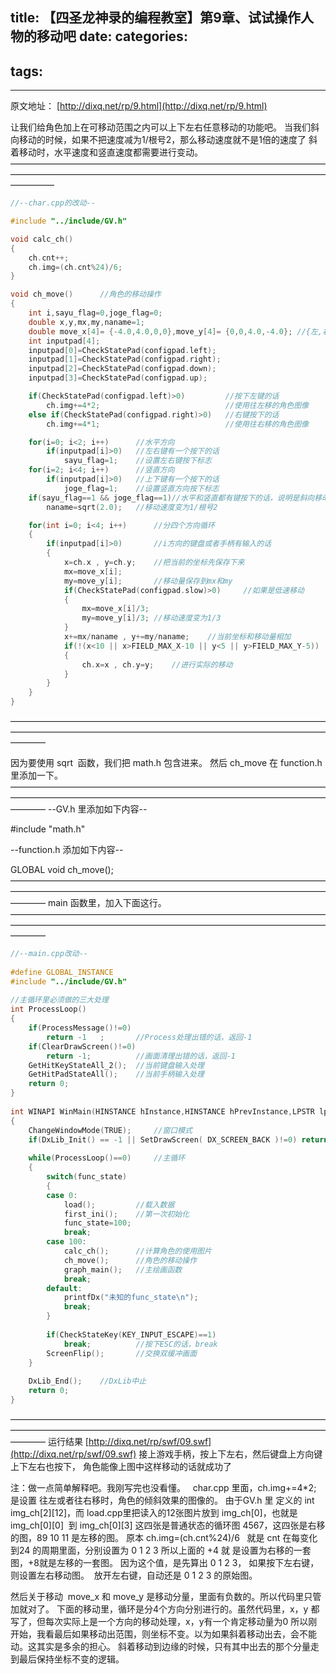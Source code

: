 title: 【四圣龙神录的编程教室】第9章、试试操作人物的移动吧
date: 
categories:
- 
tags:
- 
---
原文地址：
[http://dixq.net/rp/9.html](http://dixq.net/rp/9.html)

让我们给角色加上在可移动范围之内可以上下左右任意移动的功能吧。
当我们斜向移动的时候，如果不把速度减为1/根号2，那么移动速度就不是1倍的速度了
斜着移动时，水平速度和竖直速度都需要进行变动。
—————————————————————————————————————————————————————————————————————————————


```cpp
//--char.cpp的改动--

#include "../include/GV.h"

void calc_ch()
{
    ch.cnt++;
    ch.img=(ch.cnt%24)/6;
}

void ch_move() 		//角色的移动操作
{
    int i,sayu_flag=0,joge_flag=0;
    double x,y,mx,my,naname=1;
    double move_x[4]= {-4.0,4.0,0,0},move_y[4]= {0,0,4.0,-4.0};	//{左,右,下,上}的速度
    int inputpad[4];
    inputpad[0]=CheckStatePad(configpad.left);
    inputpad[1]=CheckStatePad(configpad.right);
    inputpad[2]=CheckStatePad(configpad.down);
    inputpad[3]=CheckStatePad(configpad.up);

    if(CheckStatePad(configpad.left)>0)		    //按下左键的话
        ch.img+=4*2;				            //使用往左移的角色图像
    else if(CheckStatePad(configpad.right)>0)	//右键按下的话
        ch.img+=4*1;				            //使用往右移的角色图像

    for(i=0; i<2; i++)		//水平方向
        if(inputpad[i]>0)	//左右键有一个按下的话
            sayu_flag=1;	//设置左右键按下标志
    for(i=2; i<4; i++)		//竖直方向
        if(inputpad[i]>0)	//上下键有一个按下的话
            joge_flag=1;	//设置竖直方向按下标志
    if(sayu_flag==1 && joge_flag==1)//水平和竖直都有键按下的话，说明是斜向移动
        naname=sqrt(2.0);	//移动速度变为1/根号2

    for(int i=0; i<4; i++) 		//分四个方向循环
    {
        if(inputpad[i]>0) 	    //i方向的键盘或者手柄有输入的话
        {
            x=ch.x , y=ch.y;	//把当前的坐标先保存下来
            mx=move_x[i];
            my=move_y[i];	    //移动量保存到mx和my
            if(CheckStatePad(configpad.slow)>0) 	//如果是低速移动
            {
                mx=move_x[i]/3;
                my=move_y[i]/3;	//移动速度变为1/3
            }
            x+=mx/naname , y+=my/naname;	//当前坐标和移动量相加
            if(!(x<10 || x>FIELD_MAX_X-10 || y<5 || y>FIELD_MAX_Y-5)) 	//计算结果在移动范围内的话
            {
                ch.x=x , ch.y=y;	//进行实际的移动
            }
        }
    }
}

```
————————————————————————————————————————————————————————————————————————————

因为要使用 sqrt  函数，我们把 math.h 包含进来。
然后 ch_move 在 function.h 里添加一下。
————————————————————————————————————————————————————————————————————————————
--GV.h 里添加如下内容--

#include "math.h"


--function.h 添加如下内容--

GLOBAL void ch_move();
————————————————————————————————————————————————————————————————————————————
main 函数里，加入下面这行。
————————————————————————————————————————————————————————————————————————————


```cpp
//--main.cpp改动--  
  
#define GLOBAL_INSTANCE  
#include "../include/GV.h"  
  
//主循环里必须做的三大处理  
int ProcessLoop()  
{  
    if(ProcessMessage()!=0)  
        return -1   ;       //Process处理出错的话，返回-1  
    if(ClearDrawScreen()!=0)  
        return -1;          //画面清理出错的话，返回-1  
    GetHitKeyStateAll_2();  //当前键盘输入处理  
    GetHitPadStateAll();    //当前手柄输入处理
    return 0;  
}  
  
int WINAPI WinMain(HINSTANCE hInstance,HINSTANCE hPrevInstance,LPSTR lpCmdLine,int nCmdShow)  
{  
    ChangeWindowMode(TRUE);     //窗口模式  
    if(DxLib_Init() == -1 || SetDrawScreen( DX_SCREEN_BACK )!=0) return -1; //初始化和设置双缓冲模式  
  
    while(ProcessLoop()==0)     //主循环  
    {  
        switch(func_state)  
        {  
        case 0:  
            load();         //载入数据  
            first_ini();    //第一次初始化  
            func_state=100;  
            break;  
        case 100:  
            calc_ch();      //计算角色的使用图片
            ch_move();      //角色的移动操作
            graph_main();   //主绘画函数  
            break;  
        default:  
            printfDx("未知的func_state\n");  
            break;  
        }  
  
        if(CheckStateKey(KEY_INPUT_ESCAPE)==1)  
            break;          //按下ESC的话，break  
        ScreenFlip();       //交换双缓冲画面  
    }  
  
    DxLib_End();    //DxLib中止  
    return 0;  
} 
```
————————————————————————————————————————————————————————————————————————————
运行结果
[http://dixq.net/rp/swf/09.swf](http://dixq.net/rp/swf/09.swf)
接上游戏手柄，按上下左右，然后键盘上方向键上下左右也按下，
角色能像上图中这样移动的话就成功了

注：做一点简单解释吧。我刚写完也没看懂。
  char.cpp 里面，ch.img+=4*2; 是设置 往左或者往右移时，角色的倾斜效果的图像的。
由于GV.h 里 定义的 int img_ch[2][12]，而 load.cpp里把读入的12张图片放到 img_ch[0]，也就是img_ch[0][0]  到 img_ch[0][3] 这四张是普通状态的循环图
4567，这四张是右移的图，89 10 11 是左移的图。
原本 ch.img=(ch.cnt%24)/6   就是 cnt 在每变化到24 的周期里面，分别设置为 0 1 2 3
所以上面的 +4 就 是设置为右移的一套图，+8就是左移的一套图。
因为这个值，是先算出 0 1 2 3， 如果按下左右键，则设置左右移动图。  放开左右键，自动还是 0 1 2 3 的原始图。

然后关于移动  move_x 和 move_y 是移动分量，里面有负数的。所以代码里只管加就对了。
下面的移动里，循环是分4个方向分别进行的。虽然代码里，x，y 都写了，但每次实际上是一个方向的移动处理，x，y有一个肯定移动量为0
所以刚开始，我看最后如果移动出范围，则坐标不变。以为如果斜着移动出去，会不能动。这其实是多余的担心。
斜着移动到边缘的时候，只有其中出去的那个分量走到最后保持坐标不变的逻辑。


